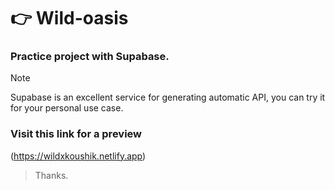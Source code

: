 # 👉 Wild-oasis
### Practice project with Supabase.
> [!NOTE]
>  Supabase is an excellent service for generating automatic API, you can try it for your personal use case.
### Visit this link for a preview 
(https://wildxkoushik.netlify.app)
> Thanks.
